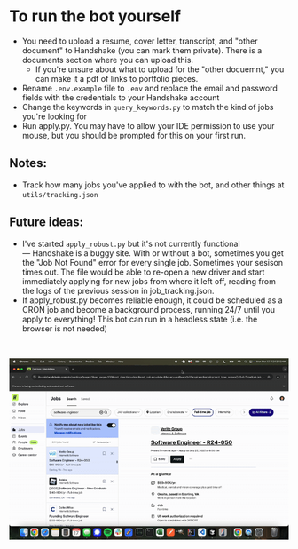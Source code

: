 # To run the bot yourself
- You need to upload a resume, cover letter, transcript, and "other document" to Handshake (you can mark them private). There is a documents section where you can upload this.
  - If you're unsure about what to upload for the "other docuemnt," you can make it a pdf of links to portfolio pieces.
- Rename `.env.example` file to `.env` and replace the email and password fields with the credentials to your Handshake account
- Change the keywords in `query_keywords.py` to match the kind of jobs you're looking for
- Run apply.py. You may have to allow your IDE permission to use your mouse, but you should be prompted for this on your first run.

## Notes:
- Track how many jobs you've applied to with the bot, and other things at `utils/tracking.json`

## Future ideas:
- I've started `apply_robust.py` but it's not currently functional — Handshake is a buggy site. With or without a bot, sometimes you get the "Job Not Found" error for every single job. Sometimes your sesison times out. The file would be able to re-open a new driver and start immediately applying for new jobs from where it left off, reading from the logs of the previous session in job_tracking.json.
- If apply_robust.py becomes reliable enough, it could be scheduled as a CRON job and become a background process, running 24/7 until you apply to everything! This bot can run in a headless state (i.e. the browser is not needed)

<br>

![Handshake Bot Demo](assets/handshake_bot.gif)